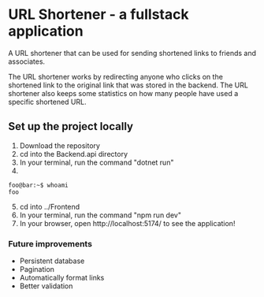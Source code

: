 # URL Shortener - a fullstack application
A URL shortener that can be used for sending shortened links to friends and associates.

The URL shortener works by redirecting anyone who clicks on the shortened link to the original link that was stored in the backend. 
The URL shortener also keeps some statistics on how many people have used a specific shortened URL.

## Set up the project locally
1. Download the repository
2. cd into the Backend.api directory
3. In your terminal, run the command "dotnet run"
4.
```console
foo@bar:~$ whoami
foo
```
5. cd into ../Frontend
6. In your terminal, run the command "npm run dev"
7. In your browser, open http://localhost:5174/ to see the application!



### Future improvements 
- Persistent database
- Pagination
- Automatically format links
- Better validation
